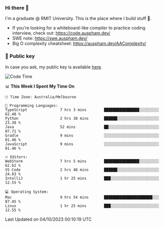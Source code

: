 ### Hi there 👋

I'm a graduate @ RMIT University. This is the place where I build stuff 👀. 

- If you're looking for a whiteboard-like compiler to practice coding interview, check out: https://code.auspham.dev/
- SWE note: https://swe.auspham.dev/
- Big O complexity cheatsheet: https://auspham.dev/AAComplexity/

### 🔑 Public key

In case you ask, my public key is available [here](https://public.auspham.dev/).

<!--START_SECTION:waka-->
![Code Time](http://img.shields.io/badge/Code%20Time-1%2C092%20hrs%2042%20mins-blue)

📊 **This Week I Spent My Time On** 

```text
🕑︎ Time Zone: Australia/Melbourne

💬 Programming Languages: 
TypeScript               7 hrs 3 mins        ████████████████░░░░░░░░░   62.40 % 
Python                   2 hrs 38 mins       ██████░░░░░░░░░░░░░░░░░░░   23.38 % 
Java                     52 mins             ██░░░░░░░░░░░░░░░░░░░░░░░   07.71 % 
Gradle                   9 mins              ░░░░░░░░░░░░░░░░░░░░░░░░░   01.46 % 
JavaScript               9 mins              ░░░░░░░░░░░░░░░░░░░░░░░░░   01.46 % 

🔥 Editors: 
WebStorm                 7 hrs 5 mins        ████████████████░░░░░░░░░   62.62 % 
VS Code                  2 hrs 48 mins       ██████░░░░░░░░░░░░░░░░░░░   24.83 % 
IntelliJ                 1 hr 25 mins        ███░░░░░░░░░░░░░░░░░░░░░░   12.55 % 

💻 Operating System: 
Mac                      9 hrs 54 mins       ██████████████████████░░░   87.45 % 
Linux                    1 hr 25 mins        ███░░░░░░░░░░░░░░░░░░░░░░   12.55 % 
```


 Last Updated on 04/10/2023 00:10:19 UTC
<!--END_SECTION:waka-->

<!--
**rockmanvnx6/rockmanvnx6** is a ✨ _special_ ✨ repository because its `README.md` (this file) appears on your GitHub profile.

Here are some ideas to get you started:

- 🔭 I’m currently working on ...
- 🌱 I’m currently learning ...
- 👯 I’m looking to collaborate on ...
- 🤔 I’m looking for help with ...
- 💬 Ask me about ...
- 📫 How to reach me: ...
- 😄 Pronouns: ...
- ⚡ Fun fact: ...
-->
